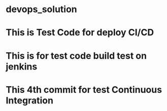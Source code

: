 # devops_solution
# This is Test Code for deploy CI/CD
# This is for test code build test on jenkins
# This 4th commit for test Continuous Integration
